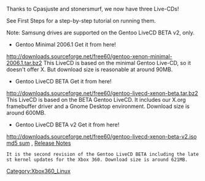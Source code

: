 Thanks to Cpasjuste and stonersmurf, we now have three Live-CDs\!

See First Steps for a step-by-step tutorial on running them.

Note: Samsung drives are supported on the Gentoo LiveCD BETA v2, only.


  - Gentoo Minimal 2006.1 Get it from
here\!

<http://downloads.sourceforge.net/free60/gentoo-xenon-minimal-2006.1.tar.bz2>
This LiveCD is based on the minimal Gentoo Live-CD, so it doesn't offer
X. But download size is reasonable at around 90MB.

  - Gentoo LiveCD BETA Get it from
here\!

<http://downloads.sourceforge.net/free60/gentoo-livecd-xenon-beta.tar.bz2>
This LiveCD is based on the BETA Gentoo LiveCD. It includes our X.org
framebuffer driver and a Gnome Desktop environment. Download size is
around 600MB.

  - Gentoo LiveCD BETA v2 Get it from
here\!

<http://downloads.sourceforge.net/free60/gentoo-livecd-xenon-beta-v2.iso>
[md5
sum](http://downloads.sourceforge.net/free60/gentoo-livecd-xenon-beta-v2.iso.md5)
, [Release
Notes](http://sourceforge.net/project/shownotes.php?group_id=139616&release_id=506402)

`It is the second revision of the Gentoo LiveCD BETA including the latest kernel updates for the Xbox 360. Download size is around 621MB.`

[Category:Xbox360_Linux](Category_Xbox360_Linux.md "wikilink")